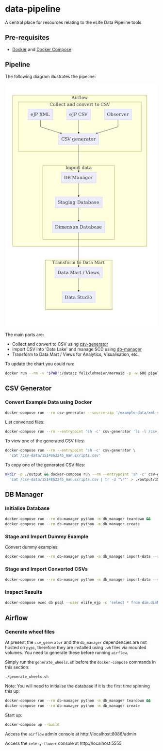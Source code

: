 # data-pipeline

A central place for resources relating to the eLife Data Pipeline tools

## Pre-requisites

* [Docker](https://www.docker.com/) and [Docker Compose](https://docs.docker.com/compose/)

## Pipeline

The following diagram illustrates the pipeline:

![Pipeline Diagram](pipeline.mmd.png)

The main parts are:

* Collect and convert to CSV using [csv-generator](csv-generator)
* Import CSV into 'Data Lake' and manage SCD using [db-manager](db-manager)
* Transform to Data Mart / Views for Analytics, Visualisation, etc.

To update the chart you could run:

```bash
docker run --rm -v "$PWD":/data:z felixlohmeier/mermaid -p -w 600 pipeline.mmd
```

## CSV Generator

### Convert Example Data using Docker

```bash
docker-compose run --rm csv-generator --source-zip '/example-data/xml-set-1' --output-dir '/csv-data'
```

List converted files:

```bash
docker-compose run --rm --entrypoint 'sh -c' csv-generator 'ls -l /csv-data'
```

To view one of the generated CSV files:

```bash
docker-compose run --rm --entrypoint 'sh -c' csv-generator \
  'cat /csv-data/1514862245_manuscripts.csv'
```

To copy one of the generated CSV files:

```bash
mkdir -p ./output && docker-compose run --rm --entrypoint 'sh -c' csv-generator \
  'cat /csv-data/1514862245_manuscripts.csv | tr -d "\r"' > ./output/1514862245_manuscripts.csv
```

## DB Manager

### Initialise Database

```bash
docker-compose run --rm db-manager python -m db_manager teardown &&
docker-compose run --rm db-manager python -m db_manager create
```

### Stage and Import Dummy Example

Convert dummy examples:

```bash
docker-compose run --rm db-manager python -m db_manager import-data --source-dir /dummy_csv
```

### Stage and Import Converted CSVs

```bash
docker-compose run --rm db-manager python -m db_manager import-data --source-dir /csv-data
```

### Inspect Results

```bash
docker-compose exec db psql --user elife_ejp -c 'select * from dim.dimManuscriptVersion;'
```

## Airflow

### Generate wheel files

At present the `csv_generator` and the `db_manager` dependencies are not hosted on `pypi`, therefore they are
installed using `.wh` files via mounted volumes. You need to generate these before running `airflow`. 

Simply run the `generate_wheels.sh` before the `docker-compose` commands in this section:

```bash
./generate_wheels.sh
```

Note: You will need to initialise the database if it is the first time spinning this up:

```bash
docker-compose run --rm db-manager python -m db_manager teardown &&
docker-compose run --rm db-manager python -m db_manager create
```

Start up:

```bash
docker-compose up --build
```

Access the `airflow` admin console at http://localhost:8086/admin

Access the `celery-flower` console at http://localhost:5555
